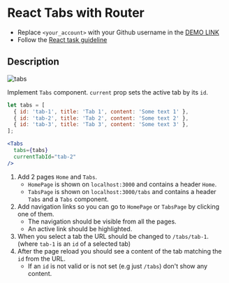 # React Tabs with Router
- Replace `<your_account>` with your Github username in the
  [DEMO LINK](https://romarios1987.github.io/react_tabs-with-router/)
- Follow the [React task guideline](https://github.com/mate-academy/react_task-guideline#react-tasks-guideline)

## Description
![tabs](./description/tabs.gif)

Implement `Tabs` component. `current` prop sets the active tab by its `id`.
```javascript
let tabs = [
  { id: 'tab-1', title: 'Tab 1', content: 'Some text 1' },
  { id: 'tab-2', title: 'Tab 2', content: 'Some text 2' },
  { id: 'tab-3', title: 'Tab 3', content: 'Some text 3' },
];
```
```jsx harmony
<Tabs
  tabs={tabs}
  currentTabId="tab-2"
/>
```

1. Add 2 pages `Home` and `Tabs`.
    - `HomePage` is shown on `localhost:3000` and contains a header `Home`.
    - `TabsPage` is shown on `localhost:3000/tabs` and contains a header `Tabs` and a `Tabs` component.
1. Add navigation links so you can go to `HomePage` or `TabsPage` by clicking one of them.
    - The navigation should be visible from all the pages.
    - An active link should be highlighted.
1. When you select a tab the URL should be changed to `/tabs/tab-1`.
  (where `tab-1` is an `id` of a selected tab)
1. After the page reload you should see a content of the tab matching the `id` from the URL.
    - If an `id` is not valid or is not set (e.g just `/tabs`) don't show any content.
